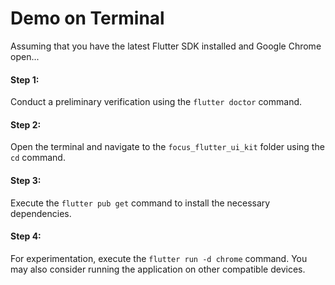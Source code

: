 # Demo on Terminal

Assuming that you have the latest Flutter SDK installed and Google Chrome open...

#### Step 1:

Conduct a preliminary verification using the `flutter doctor` command.

#### Step 2:

Open the terminal and navigate to the `focus_flutter_ui_kit` folder using the `cd` command.

#### Step 3:

Execute the `flutter pub get` command to install the necessary dependencies.

#### Step 4:

For experimentation, execute the `flutter run -d chrome` command. You may also consider running the application on other compatible devices.
